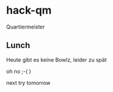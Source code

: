 # hack-qm
Quartiermeister
## Lunch
Heute gibt es keine Bowlz, leider zu spät

oh no ;-(   )

next try tomorrow